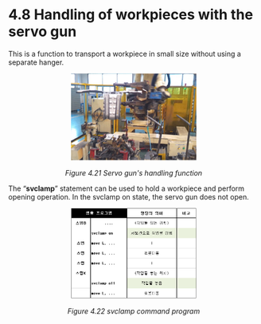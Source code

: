 ﻿# 4.8 Handling of workpieces with the servo gun

 This is a function to transport a workpiece in small size without using a separate hanger.

<p align="center">
 <img src="../_assets/image_52.png" width="50%"></img>
 <em><p align="center">Figure 4.21 Servo gun's handling function</p></em>
</p>

The “**svclamp**” statement can be used to hold a workpiece and perform opening operation. In the svclamp on state, the servo gun does not open.

<p align="center">
 <img src="../_assets/image_12.png" width="50%"></img>
 <em><p align="center">Figure 4.22 svclamp command program</p></em>
</p>
